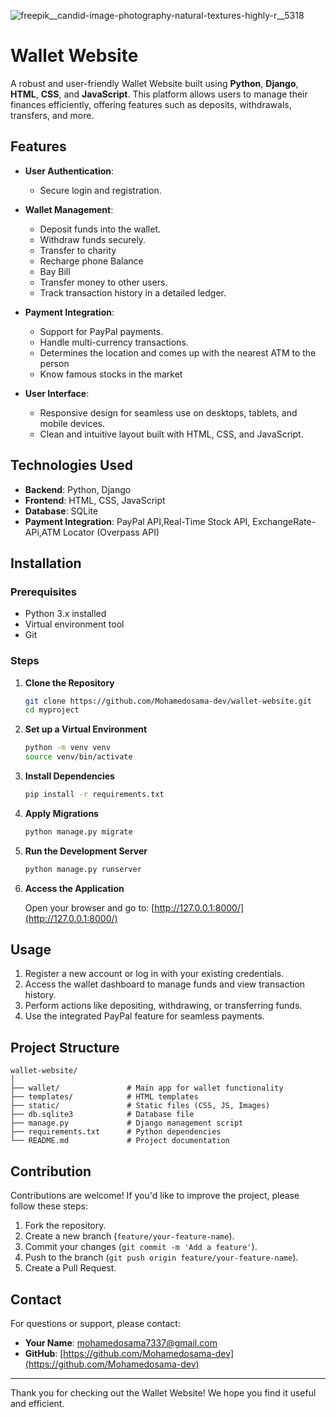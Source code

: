 ![freepik__candid-image-photography-natural-textures-highly-r__5318](https://github.com/user-attachments/assets/d5f6469e-0b0c-46d9-8843-9a5fb39e7671)
# Wallet Website

A robust and user-friendly Wallet Website built using **Python**, **Django**, **HTML**, **CSS**, and **JavaScript**. This platform allows users to manage their finances efficiently, offering features such as deposits, withdrawals, transfers, and more.

## Features
- **User Authentication**:
  - Secure login and registration.
  
- **Wallet Management**:
  - Deposit funds into the wallet.
  - Withdraw funds securely.
  - Transfer to charity
  - Recharge phone Balance
  - Bay Bill
  - Transfer money to other users.
  - Track transaction history in a detailed ledger.

- **Payment Integration**:
  - Support for PayPal payments.
  - Handle multi-currency transactions.
  - Determines the location and comes up with the nearest ATM to the person
  - Know famous stocks in the market

- **User Interface**:
  - Responsive design for seamless use on desktops, tablets, and mobile devices.
  - Clean and intuitive layout built with HTML, CSS, and JavaScript.

## Technologies Used

- **Backend**: Python, Django
- **Frontend**: HTML, CSS, JavaScript
- **Database**: SQLite 
- **Payment Integration**: PayPal API,Real-Time Stock API, ExchangeRate-APi,ATM Locator (Overpass API)

## Installation

### Prerequisites

- Python 3.x installed
- Virtual environment tool 
- Git

### Steps

1. **Clone the Repository**

   ```bash
   git clone https://github.com/Mohamedosama-dev/wallet-website.git
   cd myproject
   ```

2. **Set up a Virtual Environment**

   ```bash
   python -m venv venv
   source venv/bin/activate  
   ```

3. **Install Dependencies**

   ```bash
   pip install -r requirements.txt
   ```

4. **Apply Migrations**

   ```bash
   python manage.py migrate
   ```

5. **Run the Development Server**

   ```bash
   python manage.py runserver
   ```

6. **Access the Application**

   Open your browser and go to: [http://127.0.0.1:8000/](http://127.0.0.1:8000/)

## Usage

1. Register a new account or log in with your existing credentials.
2. Access the wallet dashboard to manage funds and view transaction history.
3. Perform actions like depositing, withdrawing, or transferring funds.
4. Use the integrated PayPal feature for seamless payments.

## Project Structure

```
wallet-website/
│
├── wallet/               # Main app for wallet functionality
├── templates/            # HTML templates
├── static/               # Static files (CSS, JS, Images)
├── db.sqlite3            # Database file
├── manage.py             # Django management script
├── requirements.txt      # Python dependencies
└── README.md             # Project documentation
```

## Contribution

Contributions are welcome! If you'd like to improve the project, please follow these steps:

1. Fork the repository.
2. Create a new branch (`feature/your-feature-name`).
3. Commit your changes (`git commit -m 'Add a feature'`).
4. Push to the branch (`git push origin feature/your-feature-name`).
5. Create a Pull Request.


## Contact

For questions or support, please contact:

- **Your Name**: [mohamedosama7337@gmail.com](mailto:mohamedosama7337@gmail.com)
- **GitHub**: [https://github.com/Mohamedosama-dev](https://github.com/Mohamedosama-dev)

---

Thank you for checking out the Wallet Website! We hope you find it useful and efficient.
